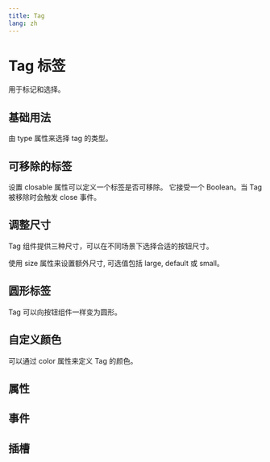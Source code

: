```yaml
---
title: Tag
lang: zh
---
```


<script setup lang="ts">
  import props from "../../../example/tag/description/zh-props.ts";
  import slots from "../../../example/tag/description/zh-slots.ts";
    import events from "../../../example/tag/description/zh-events.ts";
</script>

# Tag 标签

用于标记和选择。

##  基础用法

由 type 属性来选择 tag 的类型。

<demo src="../../../example/tag/base.vue"></demo>

##  可移除的标签

设置 closable 属性可以定义一个标签是否可移除。 它接受一个 Boolean。当 Tag 被移除时会触发 close 事件。

<demo src="../../../example/tag/closable.vue"></demo>

##  调整尺寸

Tag 组件提供三种尺寸，可以在不同场景下选择合适的按钮尺寸。

使用 size 属性来设置额外尺寸, 可选值包括 large, default 或 small。

<demo src="../../../example/tag/size.vue"></demo>



##  圆形标签

Tag 可以向按钮组件一样变为圆形。

<demo src="../../../example/tag/round.vue"></demo>

## 自定义颜色

可以通过 color 属性来定义 Tag 的颜色。

<demo src="../../../example/tag/color.vue"></demo>


## 属性

<table-block type="propsZh" :data="props"></table-block>

## 事件

<table-block type="eventsZh" :data="events"></table-block>

## 插槽

<table-block type="slotsZh" :data="slots"></table-block>
